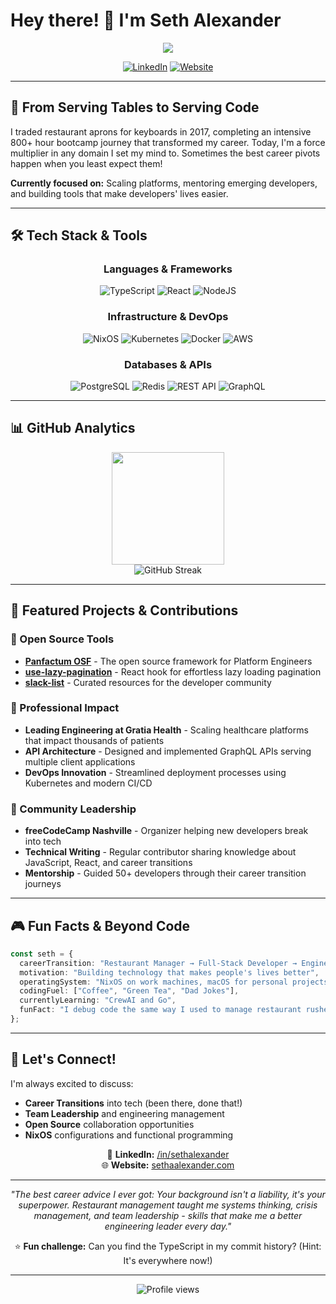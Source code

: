 # Hey there! 👋 I'm Seth Alexander

<div align="center">
  <img src="https://readme-typing-svg.herokuapp.com/?lines=Force+Multiplier;Platform+Builder;Full-Stack+Engineer;Community+Leader;Restaurant+Manager+→+Tech+Leader&font=Fira%20Code&center=true&width=640&height=45&color=2F81F7&vCenter=true&size=22">
</div>

<div align="center">
  
[![LinkedIn](https://img.shields.io/badge/LinkedIn-0077B5?style=for-the-badge&logo=linkedin&logoColor=white)](https://www.linkedin.com/in/sethalexander/)
[![Website](https://img.shields.io/badge/website-000000?style=for-the-badge&logo=About.me&logoColor=white)](https://sethaalexander.com)

</div>

---

## 🚀 From Serving Tables to Serving Code

I traded restaurant aprons for keyboards in 2017, completing an intensive 800+ hour bootcamp journey that transformed my career. Today, I'm a force multiplier in any domain I set my mind to. Sometimes the best career pivots happen when you least expect them! 

**Currently focused on:** Scaling platforms, mentoring emerging developers, and building tools that make developers' lives easier.

---

## 🛠️ Tech Stack & Tools

<div align="center">

### Languages & Frameworks
![TypeScript](https://img.shields.io/badge/TypeScript-007ACC?style=for-the-badge&logo=typescript&logoColor=white)
![React](https://img.shields.io/badge/React-20232A?style=for-the-badge&logo=react&logoColor=61DAFB)
![NodeJS](https://img.shields.io/badge/Node.js-43853D?style=for-the-badge&logo=node.js&logoColor=white)

### Infrastructure & DevOps
![NixOS](https://img.shields.io/badge/NixOS-5277C3?style=for-the-badge&logo=nixos&logoColor=white)
![Kubernetes](https://img.shields.io/badge/Kubernetes-326CE5?style=for-the-badge&logo=kubernetes&logoColor=white)
![Docker](https://img.shields.io/badge/Docker-2CA5E0?style=for-the-badge&logo=docker&logoColor=white)
![AWS](https://img.shields.io/badge/Amazon_AWS-FF9900?style=for-the-badge&logo=amazonaws&logoColor=white)

### Databases & APIs
![PostgreSQL](https://img.shields.io/badge/PostgreSQL-316192?style=for-the-badge&logo=postgresql&logoColor=white)
![Redis](https://img.shields.io/badge/redis-%23DD0031.svg?&style=for-the-badge&logo=redis&logoColor=white)
![REST API](https://img.shields.io/badge/REST-02569B?style=for-the-badge&logo=rest&logoColor=white)
![GraphQL](https://img.shields.io/badge/GraphQL-E10098?style=for-the-badge&logo=graphql&logoColor=white)

</div>

---

## 📊 GitHub Analytics

<div align="center">
  <img height="180em" src="https://github-readme-stats.vercel.app/api?username=itzsaga&show_icons=true&theme=tokyonight&include_all_commits=true&count_private=true"/>
</div>

<div align="center">
  <img src="https://github-readme-streak-stats.herokuapp.com/?user=itzsaga&theme=tokyonight" alt="GitHub Streak" />
</div>

---

## 🎯 Featured Projects & Contributions

### 🔧 Open Source Tools
- **[Panfactum OSF](https://github.com/Panfactum/stack)** - The open source framework for Platform Engineers
- **[use-lazy-pagination](https://github.com/itzsaga/use-lazy-pagination)** - React hook for effortless lazy loading pagination
- **[slack-list](https://github.com/itzsaga/slack-list)** - Curated resources for the developer community

### 💼 Professional Impact
- **Leading Engineering at Gratia Health** - Scaling healthcare platforms that impact thousands of patients
- **API Architecture** - Designed and implemented GraphQL APIs serving multiple client applications
- **DevOps Innovation** - Streamlined deployment processes using Kubernetes and modern CI/CD

### 🌟 Community Leadership
- **freeCodeCamp Nashville** - Organizer helping new developers break into tech
- **Technical Writing** - Regular contributor sharing knowledge about JavaScript, React, and career transitions
- **Mentorship** - Guided 50+ developers through their career transition journeys

---

## 🎮 Fun Facts & Beyond Code

```typescript
const seth = {
  careerTransition: "Restaurant Manager → Full-Stack Developer → Engineering Leader",
  motivation: "Building technology that makes people's lives better",
  operatingSystem: "NixOS on work machines, macOS for personal projects",
  codingFuel: ["Coffee", "Green Tea", "Dad Jokes"],
  currentlyLearning: "CrewAI and Go",
  funFact: "I debug code the same way I used to manage restaurant rushes - stay calm and work the system! 🍝➡️💻"
};
```

---

## 🤝 Let's Connect!

I'm always excited to discuss:
- **Career Transitions** into tech (been there, done that!)
- **Team Leadership** and engineering management
- **Open Source** collaboration opportunities
- **NixOS** configurations and functional programming

<div align="center">

💼 **LinkedIn:** [/in/sethalexander](https://www.linkedin.com/in/sethalexander/)  
🌐 **Website:** [sethaalexander.com](https://sethaalexander.com)  

---

*"The best career advice I ever got: Your background isn't a liability, it's your superpower. Restaurant management taught me systems thinking, crisis management, and team leadership - skills that make me a better engineering leader every day."*

⭐️ **Fun challenge:** Can you find the TypeScript in my commit history? (Hint: It's everywhere now!)

</div>

---

<div align="center">
  <img src="https://komarev.com/ghpvc/?username=itzsaga&color=blueviolet&style=flat-square&label=Profile+Views" alt="Profile views">
</div>
